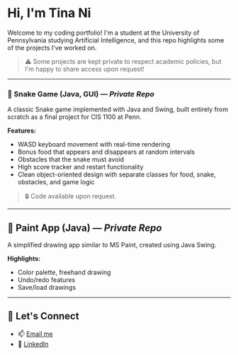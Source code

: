 # Hi, I'm Tina Ni

Welcome to my coding portfolio! I'm a student at the University of Pennsylvania studying Artificial Intelligence, and this repo highlights some of the projects I've worked on.  

> ⚠️ Some projects are kept private to respect academic policies, but I'm happy to share access upon request!

---

### 🐍 Snake Game (Java, GUI) — *Private Repo*

A classic Snake game implemented with Java and Swing, built entirely from scratch as a final project for CIS 1100 at Penn.

**Features:**
- WASD keyboard movement with real-time rendering
- Bonus food that appears and disappears at random intervals
- Obstacles that the snake must avoid
- High score tracker and restart functionality
- Clean object-oriented design with separate classes for food, snake, obstacles, and game logic

> 🔒 Code available upon request.

---

## 🎨 Paint App (Java) — *Private Repo*

A simplified drawing app similar to MS Paint, created using Java Swing.

**Highlights:**
- Color palette, freehand drawing
- Undo/redo features
- Save/load drawings


---

## 💬 Let's Connect
- 📫 [Email me](mailto:tinani@seas.upenn.edu)
- 🔗 [LinkedIn](https://www.linkedin.com/in/tina-ni-795838284/)
